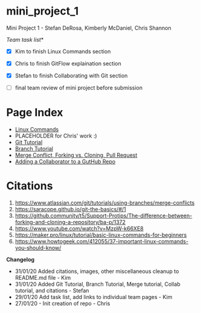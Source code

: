 # mini_project_1
Mini Project 1 - Stefan DeRosa, Kimberly McDaniel, Chris Shannon

*Team task list**
- [X] Kim to finish Linux Commands section
- [X] Chris to finish GitFlow explaination section
- [X] Stefan to finish Collaborating with Git section
- [ ] final team review of mini project before submission


# Page Index
* [Linux Commands](/Kimberly/Vi.md)
* PLACEHOLDER for Chris' work :)
* [Git Tutorial](https://github.com/cshannon-mdsol/mini_project_1/blob/master/Stefan/HowToInstallGit.md)
* [Branch Tutorial](https://github.com/cshannon-mdsol/mini_project_1/blob/master/Stefan/Branch.md)
* [Merge Conflict, Forking vs. Cloning, Pull Request](https://github.com/cshannon-mdsol/mini_project_1/blob/master/Stefan/Merge.md)
* [Adding a Collaborator to a GutHub Repo](https://github.com/cshannon-mdsol/mini_project_1/blob/master/Stefan/Collaborator.md)


# Citations
1. https://www.atlassian.com/git/tutorials/using-branches/merge-conflicts
2. https://saracope.github.io/git-the-basics/#/1
3. https://github.community/t5/Support-Protips/The-difference-between-forking-and-cloning-a-repository/ba-p/1372
4. https://www.youtube.com/watch?v=MzpW-k66XE8
5. https://maker.pro/linux/tutorial/basic-linux-commands-for-beginners
6. https://www.howtogeek.com/412055/37-important-linux-commands-you-should-know/


**Changelog**
* 31/01/20 Added citations, images, other miscellaneous cleanup to README.md file - Kim
* 31/01/20 Added Git Tutorial, Branch Tutorial, Merge tutorial, Collab tutorial, and citations - Stefan
* 29/01/20 Add task list, add links to individual team pages - Kim
* 27/01/20 - Init creation of repo  - Chris
